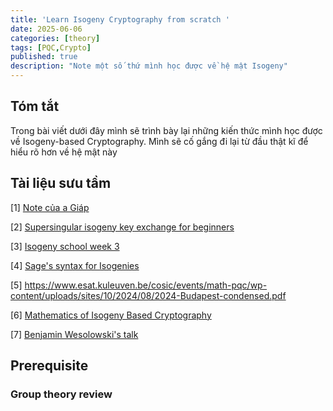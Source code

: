 ```yaml
---
title: 'Learn Isogeny Cryptography from scratch '
date: 2025-06-06
categories: [theory]
tags: [PQC,Crypto]     
published: true
description: "Note một số thứ mình học được về hệ mật Isogeny"
---
```


## Tóm tắt

Trong bài viết dưới đây mình sẽ trình bày lại những kiến thức mình học được về Isogeny-based Cryptography. Mình sẽ cố gắng đi lại từ đầu thật kĩ để hiểu rõ hơn về hệ mật này 



## Tài liệu sưu tầm

[1] [Note của a Giáp](https://giapppp.notion.site/Isogeny-based-cryptography-aec3e90af4d14ca1a3db8be7ffd0794a)

[2] [Supersingular isogeny key exchange for beginners](https://eprint.iacr.org/2019/1321.pdf)

[3] [Isogeny school week 3](https://www.hyperelliptic.org/tanja/teaching/isogeny-school21/)

[4] [Sage's syntax for Isogenies](https://doc.sagemath.org/html/en/reference/arithmetic_curves/sage/schemes/elliptic_curves/ell_curve_isogeny.html)

[5] https://www.esat.kuleuven.be/cosic/events/math-pqc/wp-content/uploads/sites/10/2024/08/2024-Budapest-condensed.pdf

[6] [Mathematics of Isogeny Based Cryptography](https://arxiv.org/pdf/1711.04062)

[7] [Benjamin Wesolowski's talk](https://www.youtube.com/watch?v=RlW3sm5-Z_I) 
## Prerequisite

### Group theory review

